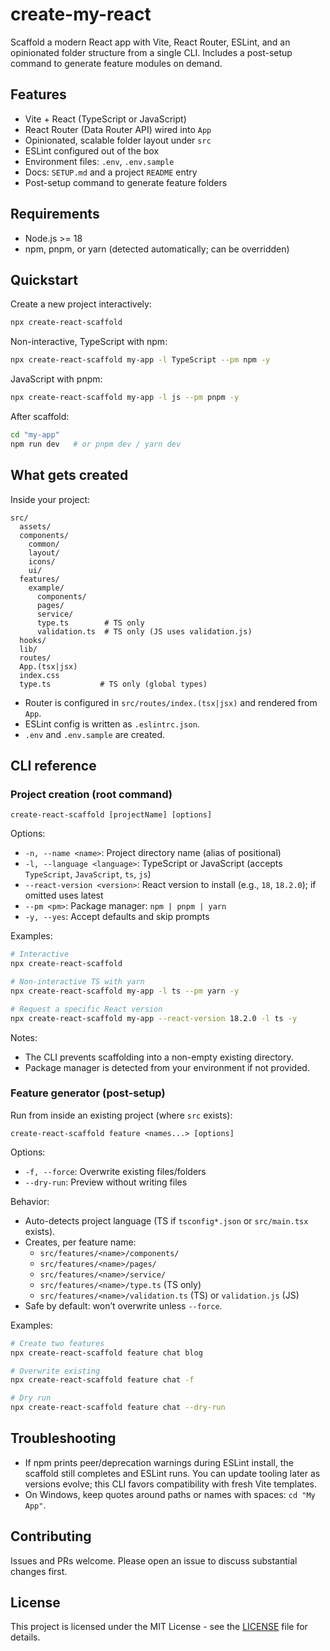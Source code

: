 # create-my-react

Scaffold a modern React app with Vite, React Router, ESLint, and an opinionated folder structure from a single CLI. Includes a post-setup command to generate feature modules on demand.

## Features
- Vite + React (TypeScript or JavaScript)
- React Router (Data Router API) wired into `App`
- Opinionated, scalable folder layout under `src`
- ESLint configured out of the box
- Environment files: `.env`, `.env.sample`
- Docs: `SETUP.md` and a project `README` entry
- Post-setup command to generate feature folders

## Requirements
- Node.js >= 18
- npm, pnpm, or yarn (detected automatically; can be overridden)

## Quickstart
Create a new project interactively:

```sh
npx create-react-scaffold
```

Non-interactive, TypeScript with npm:

```sh
npx create-react-scaffold my-app -l TypeScript --pm npm -y
```

JavaScript with pnpm:

```sh
npx create-react-scaffold my-app -l js --pm pnpm -y
```

After scaffold:

```sh
cd "my-app"
npm run dev   # or pnpm dev / yarn dev
```

## What gets created
Inside your project:

```
src/
  assets/
  components/
    common/
    layout/
    icons/
    ui/
  features/
    example/
      components/
      pages/
      service/
      type.ts        # TS only
      validation.ts  # TS only (JS uses validation.js)
  hooks/
  lib/
  routes/
  App.(tsx|jsx)
  index.css
  type.ts           # TS only (global types)
```

- Router is configured in `src/routes/index.(tsx|jsx)` and rendered from `App`.
- ESLint config is written as `.eslintrc.json`.
- `.env` and `.env.sample` are created.

## CLI reference

### Project creation (root command)
```
create-react-scaffold [projectName] [options]
```
Options:
- `-n, --name <name>`: Project directory name (alias of positional)
- `-l, --language <language>`: TypeScript or JavaScript (accepts `TypeScript`, `JavaScript`, `ts`, `js`)
- `--react-version <version>`: React version to install (e.g., `18`, `18.2.0`); if omitted uses latest
- `--pm <pm>`: Package manager: `npm | pnpm | yarn`
- `-y, --yes`: Accept defaults and skip prompts

Examples:
```sh
# Interactive
npx create-react-scaffold

# Non-interactive TS with yarn
npx create-react-scaffold my-app -l ts --pm yarn -y

# Request a specific React version
npx create-react-scaffold my-app --react-version 18.2.0 -l ts -y
```

Notes:
- The CLI prevents scaffolding into a non-empty existing directory.
- Package manager is detected from your environment if not provided.

### Feature generator (post-setup)
Run from inside an existing project (where `src` exists):

```
create-react-scaffold feature <names...> [options]
```
Options:
- `-f, --force`: Overwrite existing files/folders
- `--dry-run`: Preview without writing files

Behavior:
- Auto-detects project language (TS if `tsconfig*.json` or `src/main.tsx` exists).
- Creates, per feature name:
  - `src/features/<name>/components/`
  - `src/features/<name>/pages/`
  - `src/features/<name>/service/`
  - `src/features/<name>/type.ts` (TS only)
  - `src/features/<name>/validation.ts` (TS) or `validation.js` (JS)
- Safe by default: won’t overwrite unless `--force`.

Examples:
```sh
# Create two features
npx create-react-scaffold feature chat blog

# Overwrite existing
npx create-react-scaffold feature chat -f

# Dry run
npx create-react-scaffold feature chat --dry-run
```

## Troubleshooting
- If npm prints peer/deprecation warnings during ESLint install, the scaffold still completes and ESLint runs. You can update tooling later as versions evolve; this CLI favors compatibility with fresh Vite templates.
- On Windows, keep quotes around paths or names with spaces: `cd "My App"`.

## Contributing
Issues and PRs welcome. Please open an issue to discuss substantial changes first.

## License
This project is licensed under the MIT License - see the [LICENSE](./LICENSE) file for details.
